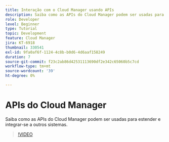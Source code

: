 ```yaml
---
title: Interação com o Cloud Manager usando APIs
description: Saiba como as APIs do Cloud Manager podem ser usadas para estender e integrar-se a outros sistemas.
role: Developer
level: Beginner
type: Tutorial
topic: Development
feature: Cloud Manager
jira: KT-6918
thumbnail: 330541
exl-id: 9fa0af6f-1124-4c8b-b0d6-4d6aaf158249
duration: 7
source-git-commit: f23c2ab86d42531113690df2e342c65060b5c7cd
workflow-type: tm+mt
source-wordcount: '39'
ht-degree: 0%

---
```


# APIs do Cloud Manager

Saiba como as APIs do Cloud Manager podem ser usadas para estender e integrar-se a outros sistemas.

>[!VIDEO](https://video.tv.adobe.com/v/330541?quality=12&learn=on)
